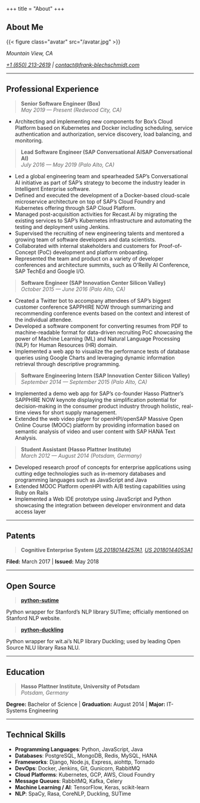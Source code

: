 +++
title = "About"
+++

## About Me

{{< figure class="avatar" src="/avatar.jpg" >}}

_Mountain View, CA_

_[+1 (650) 213-2619](tel:+1-6502132619) | [contact@frank-blechschmidt.com](contact@frank-blechschmidt.com)_  

---

## Professional Experience

> __Senior Software Engineer (Box)__  
> _May 2019 — Present (Redwood City, CA)_

* Architecting and implementing new components for Box’s Cloud Platform based on Kubernetes and Docker including scheduling, service authentication and authorization, service discovery, load balancing, and monitoring.

> __Lead Software Engineer (SAP Conversational AISAP Conversational AI)__  
> _July 2016 — May 2019 (Palo Alto, CA)_

* Led a global engineering team and spearheaded SAP’s Conversational AI initiative as part of SAP’s strategy to become the industry leader in Intelligent Enterprise software.
* Defined and executed the development of a Docker-based cloud-scale microservice architecture on top of SAP’s Cloud Foundry and Kubernetes offering through SAP Cloud Platform.
* Managed post-acquisition activities for Recast.AI by migrating the existing services to SAP’s Kubernetes infrastructure and automating the testing and deployment using Jenkins.
* Supervised the recruiting of new engineering talents and mentored a growing team of software developers and data scientists.
* Collaborated with internal stakeholders and customers for Proof-of-Concept (PoC) development and platform onboarding.
* Represented the team and product on a variety of developer conferences and architecture summits, such as O’Reilly AI Conference, SAP TechEd and Google I/O.

> __Software Engineer (SAP Innovation Center Silicon Valley)__  
> _October 2015 — June 2016 (Palo Alto, CA)_

* Created a Twitter bot to accompany attendees of SAP’s biggest customer conference SAPPHIRE NOW through summarizing and recommending conference events based on the context and interest of the individual attendee.
* Developed a software component for converting resumes from PDF to machine-readable format for data-driven recruiting PoC showcasing the power of Machine Learning (ML) and Natural Language Processing (NLP) for Human Resources (HR) domain.
* Implemented a web app to visualize the performance tests of database queries using Google Charts and leveraging dynamic information retrieval through descriptive programming.

> __Software Engineering Intern (SAP Innovation Center Silicon Valley)__  
> _September 2014 — September 2015 (Palo Alto, CA)_

* Implemented a demo web app for SAP’s co-founder Hasso Plattner’s SAPPHIRE NOW keynote displaying the simplification potential for decision-making in the consumer product industry through holistic, real-time views for short supply management.
* Extended the web video player for openHPI/openSAP Massive Open Online Course (MOOC) platform by providing information based on semantic analysis of video and user content with SAP HANA Text Analysis.

> __Student Assistant (Hasso Plattner Institute)__  
> _March 2012 — August 2014 (Potsdam, Germany)_

* Developed research proof of concepts for enterprise applications using cutting edge technologies such as in-memory databases and programming languages such as JavaScript and Java
* Extended MOOC Platform openHPI with A/B testing capabilities using Ruby on Rails
* Implemented a Web IDE prototype using JavaScript and Python showcasing the integration between developer environment and
 data access layer

---

## Patents

> __Cognitive Enterprise System__
> _<a href="https://assignment.uspto.gov/patent/index.html#/patent/search/resultAbstract?searchInput=20180144257&id=20180144257&type=publNum" target="_blank">US 20180144257A1</a>, <a href="https://assignment.uspto.gov/patent/index.html#/patent/search/resultAbstract?searchInput=20180144053&id=20180144053&type=publNum" target="_blank">US 20180144053A1</a>_

__Filed:__ March 2017 | __Issued:__ May 2018

---

## Open Source

> <a href="https://github.com/FraBle/python-sutime" target="_blank">__python-sutime__</a>

Python wrapper for Stanford’s NLP library SUTime; officially mentioned on Stanford NLP website.

> <a href="https://github.com/FraBle/python-duckling" target="_blank">__python-duckling__</a>

Python wrapper for wit.ai’s NLP library Duckling; used by leading Open Source NLU library Rasa NLU.

---

## Education

> __Hasso Plattner Institute, University of Potsdam__  
> _Potsdam, Germany_

__Degree:__ Bachelor of Science | __Graduation:__ August 2014 | __Major:__ IT-Systems Engineering

---

## Technical Skills

* __Programming Languages__: Python, JavaScript, Java
* __Databases__: PostgreSQL, MongoDB, Redis, MySQL, HANA
* __Frameworks__: Django, Node.js, Express, aiohttp, Tornado
* __DevOps__: Docker, Jenkins, Git, Gunicorn, RabbitMQ
* __Cloud Platforms__: Kubernetes, GCP, AWS, Cloud Foundry
* __Message Queues__: RabbitMQ, Kafka, Celery
* __Machine Learning / AI__: TensorFlow, Keras, scikit-learn
* __NLP__: SpaCy, Rasa, CoreNLP, Duckling, SUTime

<!-- Global site tag (gtag.js) - Google Analytics -->
<script async src="https://www.googletagmanager.com/gtag/js?id=UA-180764549-1"></script>
<script>
  window.dataLayer = window.dataLayer || [];
  function gtag(){dataLayer.push(arguments);}
  gtag('js', new Date());

  gtag('config', 'UA-180764549-1');
</script>
